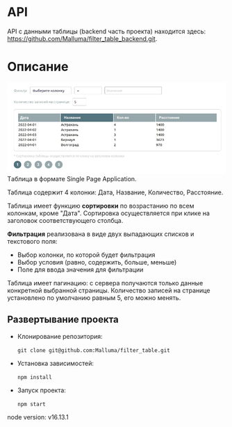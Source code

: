 # API
API с данными таблицы (backend часть проекта) находится здесь: https://github.com/Malluma/filter_table_backend.git.

# Описание
![Внешний вид приложения](./forREADME/project_image.jpg)
Tаблица в формате Single Page Application.

Таблица содержит 4 колонки: Дата, Название, Количество, Расстояние.

Таблица имеет функцию **сортировки** по возрастанию по всем колонкам, кроме "Дата". Сортировка осуществляется при клике на заголовок соответствующего столбца.

**Фильтрация** реализована в виде двух выпадающих списков и текстового поля:
  + Выбор колонки, по которой будет фильтрация
  + Выбор условия (равно, содержить, больше, меньше)
  + Поле для ввода значения для фильтрации

Таблица имеет пагинацию: с сервера получаются только данные конкретной выбранной страницы. Количество записей на странице установлено по умолчанию равным 5, его можно менять.

## Развертывание проекта
+ Клонирование репозитория:

  `git clone git@github.com:Malluma/filter_table.git`
+ Установка зависимостей:

  `npm install`
+ Запуск проекта:

  `npm start`
  
node version: v16.13.1 
